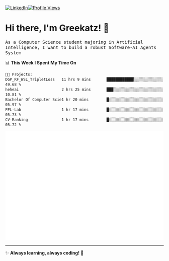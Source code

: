 [![LinkedIn](https://img.shields.io/badge/LinkedIn-0077B5?style=flat&logo=linkedin&logoColor=white)](https://www.linkedin.com/in/hungarbeit1912/)[![Profile Views](https://komarev.com/ghpvc/?username=Greekatz&color=blue&style=flat-square)](https://github.com/Greekatz)  


# Hi there, I'm Greekatz! 👋

<samp>As a Computer Science student majoring in Artificial Intelligence, I want to build a robust Software-AI Agents System<samp>


<!--START_SECTION:waka-->
📊 **This Week I Spent My Time On** 

```text
🐱‍💻 Projects: 
DGP_RF_WSL_TripletLoss   11 hrs 9 mins       ████████████░░░░░░░░░░░░░   49.68 % 
heheai                   2 hrs 25 mins       ███░░░░░░░░░░░░░░░░░░░░░░   10.81 % 
Bachelor Of Computer Scie1 hr 20 mins        █░░░░░░░░░░░░░░░░░░░░░░░░   05.97 % 
PPL-Lab                  1 hr 17 mins        █░░░░░░░░░░░░░░░░░░░░░░░░   05.73 % 
CV-Ranking               1 hr 17 mins        █░░░░░░░░░░░░░░░░░░░░░░░░   05.72 % 
```


<!--END_SECTION:waka-->

![Full-year Contribution Calendar](https://github.com/Greekatz/Greekatz/blob/main/metrics.plugin.isocalendar.fullyear.svg)

---
✨ **Always learning, always coding!** 🚀
